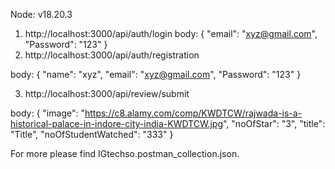 Node: v18.20.3

1. http://localhost:3000/api/auth/login
   body: {
   "email": "xyz@gmail.com", "Password": "123"
   }
2. http://localhost:3000/api/auth/registration

body: {
"name": "xyz", "email": "xyz@gmail.com", "Password": "123"
}

3. http://localhost:3000/api/review/submit

body: {
"image": "https://c8.alamy.com/comp/KWDTCW/rajwada-is-a-historical-palace-in-indore-city-india-KWDTCW.jpg", "noOfStar": "3", "title": "Title", "noOfStudentWatched": "333"
}

For more please find IGtechso.postman_collection.json.